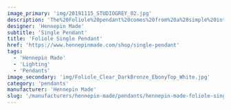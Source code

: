 ```yaml
---
image_primary: 'img/20191115_STUDIOGREY_02.jpg'
description: 'The%20Foliole%20pendant%20comes%20from%20a%20simple%20interpretation%20of%20a%20leaf%20form.%20Its%20flatten%20shape%20has%20rich%20texture%20in%20the%20glass%2C%20diffusing%20and%20shifting%20the%20light%20as%20it%20radiates%20from%20the%20fixture.%20Hanging%20from%20a%20thin%20delicate%20wire%2C%20this%20fixture%u2019s%20tailored%20finishes%20and%20materials%20provide%20a%20delicate%20solution%20for%20any%20type%20of%20space.'
designer: 'Hennepin Made'
subtitle: 'Single Pendant'
title: 'Foliole Single Pendant'
href: 'https://www.hennepinmade.com/shop/single-pendant'
tags:
  - 'Hennepin Made'
  - 'Lighting'
  - 'Pendants'
image_secondary: 'img/Foliole_Clear_DarkBronze_EbonyTop_White.jpg'
category: 'pendants'
manufacturer: 'Hennepin Made'
slug: '/manufacturers/hennepin-made/pendants/hennepin-made-foliole-single-pendant'
---
```

